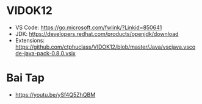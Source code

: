# VIDOK12
- VS Code: https://go.microsoft.com/fwlink/?Linkid=850641
- JDK: https://developers.redhat.com/products/openjdk/download
- Extensions: https://github.com/ctphuclass/VIDOK12/blob/master/Java/vscjava.vscode-java-pack-0.8.0.vsix
# Bai Tap
- https://youtu.be/ySf4Q5ZhQBM

